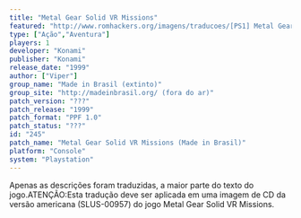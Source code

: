 ```yaml
---
title: "Metal Gear Solid VR Missions"
featured: "http://www.romhackers.org/imagens/traducoes/[PS1] Metal Gear Solid VR Missions - Made in Brasil - 1.jpg"
type: ["Ação","Aventura"]
players: 1
developer: "Konami"
publisher: "Konami"
release_date: "1999"
author: ["Viper"]
group_name: "Made in Brasil (extinto)"
group_site: "http://madeinbrasil.org/ (fora do ar)"
patch_version: "???"
patch_release: "1999"
patch_format: "PPF 1.0"
patch_status: "???"
id: "245"
patch_name: "Metal Gear Solid VR Missions (Made in Brasil)"
platform: "Console"
system: "Playstation"
---
```


Apenas as descrições foram traduzidas, a maior parte do texto do jogo.ATENÇÃO:Esta tradução deve ser aplicada em uma imagem de CD da versão americana (SLUS-00957) do jogo Metal Gear Solid VR Missions.